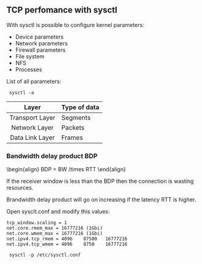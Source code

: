 ## TCP perfomance with sysctl

With sysctl is possible to configure kernel parameters:

- Device parameters         
- Network parameters
- Firewall parameters   
- File system
- NFS
- Processes

List of all parameters:

<code> sysctl -a </code>


| Layer | Type of data |
|:---------------:|----------|
| Transport Layer | Segments |
| Network Layer   | Packets  |
| Data Link Layer | Frames   |

### Bandwidth delay product BDP

\begin{align}
BDP = BW /times RTT
\end{align}

If the receiver window is less than the BDP then the connection is wasting resources.

Brandwidth delay product will go on increasing if the latency RTT is higher.

Open sysclt.conf and modify this values:

    tcp_window.scaling = 1
    net.core.rmem_max = 16777216 (1Gbi)
    net.core.wmem_max = 16777216 (1Gbi)
    net.ipv4.tcp_rmem = 4096    87580   16777216
    net.ipv4.tcp_wmem = 4096    8750    16777216

<code> sysctl -p /etc/sysctl.conf </code>
